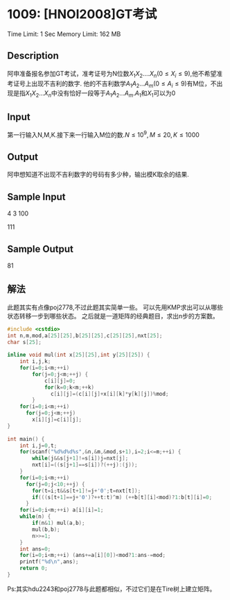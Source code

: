 # 1009: [HNOI2008]GT考试

 Time Limit: 1 Sec Memory Limit: 162 MB


## Description

阿申准备报名参加GT考试，准考证号为N位数$X_1X_2....X_n(0 \le X_i \le 9)$,他不希望准考证号上出现不吉利的数字.
他的不吉利数学$A_1A_2...A_m(0 \le A_i \le 9)$有M位，不出现是指$X_1X_2...X_n$中没有恰好一段等于$A_1A_2...A_m$.$A_1$和$X_1$可以为$0$

## Input

第一行输入N,M,K.接下来一行输入M位的数.$N \le 10^9, M \le 20,K \le 1000$

## Output

  阿申想知道不出现不吉利数字的号码有多少种，输出模K取余的结果.

## Sample Input

4 3 100 

111

## Sample Output

81

## 解法
此题其实有点像poj2778,不过此题其实简单一些。
可以先用KMP求出可以从哪些状态转移一步到哪些状态。
之后就是一道矩阵的经典题目，求出n步的方案数。

``` c++
#include <cstdio>
int n,m,mod,a[25][25],b[25][25],c[25][25],nxt[25];
char s[25];
 
inline void mul(int x[25][25],int y[25][25]) {
    int i,j,k;
    for(i=0;i<m;++i)
        for(j=0;j<m;++j) {
            c[i][j]=0;
            for(k=0;k<m;++k)
              c[i][j]=(c[i][j]+x[i][k]*y[k][j])%mod;
        }
    for(i=0;i<m;++i)
      for(j=0;j<m;++j)
        x[i][j]=c[i][j];
}
 
int main() {
    int i,j=0,t;
    for(scanf("%d%d%d%s",&n,&m,&mod,s+1),i=2;i<=m;++i) {
        while(j&&s[j+1]!=s[i])j=nxt[j];
        nxt[i]=((s[j+1]==s[i])?(++j):(j));
    }
    for(i=0;i<m;++i)
      for(j=0;j<10;++j) {
        for(t=i;t&&s[t+1]!=j+'0';t=nxt[t]);
        if(((s[t+1]==j+'0')?++t:t)^m) (++b[t][i]<mod)?1:b[t][i]=0;
      }
    for(i=0;i<m;++i) a[i][i]=1;
    while(n) {
        if(n&1) mul(a,b);
        mul(b,b);
        n>>=1;
    }
    int ans=0;
    for(i=0;i<m;++i) (ans+=a[i][0])<mod?1:ans-=mod;
    printf("%d\n",ans);
    return 0;
}
```
Ps:其实hdu2243和poj2778与此题都相似，不过它们是在Tire树上建立矩阵。

